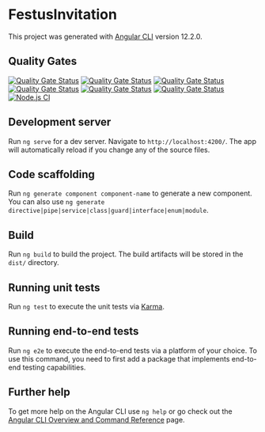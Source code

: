 # FestusInvitation

This project was generated with [Angular CLI](https://github.com/angular/angular-cli) version 12.2.0.

## Quality Gates

[![Quality Gate Status](https://festus-invitation.web.app/assets/quantity/alert_status.svg)](http://localhost:9000/dashboard?id=festus-invitation)
[![Quality Gate Status](https://festus-invitation.web.app/assets/quantity/bugs.svg)](http://localhost:9000/dashboard?id=festus-invitation)
[![Quality Gate Status](https://festus-invitation.web.app/assets/quantity/code_smells.svg)](http://localhost:9000/dashboard?id=festus-invitation)
[![Quality Gate Status](https://festus-invitation.web.app/assets/quantity/coverage.svg)](http://localhost:9000/dashboard?id=festus-invitation)
[![Quality Gate Status](https://festus-invitation.web.app/assets/quantity/duplicated_lines_density.svg)](http://localhost:9000/dashboard?id=festus-invitation)
[![Quality Gate Status](https://festus-invitation.web.app/assets/quantity/vulnerabilities.svg)](http://localhost:9000/dashboard?id=festus-invitation)
[![Node.js CI](https://github.com/ferisagaragu/festus-invitation/actions/workflows/node.js.yml/badge.svg?branch=master)](https://github.com/ferisagaragu/festus-invitation/actions/workflows/node.js.yml)

## Development server

Run `ng serve` for a dev server. Navigate to `http://localhost:4200/`. The app will automatically reload if you change any of the source files.

## Code scaffolding

Run `ng generate component component-name` to generate a new component. You can also use `ng generate directive|pipe|service|class|guard|interface|enum|module`.

## Build

Run `ng build` to build the project. The build artifacts will be stored in the `dist/` directory.

## Running unit tests

Run `ng test` to execute the unit tests via [Karma](https://karma-runner.github.io).

## Running end-to-end tests

Run `ng e2e` to execute the end-to-end tests via a platform of your choice. To use this command, you need to first add a package that implements end-to-end testing capabilities.

## Further help

To get more help on the Angular CLI use `ng help` or go check out the [Angular CLI Overview and Command Reference](https://angular.io/cli) page.
